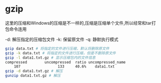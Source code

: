 # gzip

这里的压缩和Windows的压缩是不一样的,压缩是压缩单个文件,所以经常和tar打包命令连用

-d: 解压指定的压缩包文件
-k: 保留原文件
-q: 静默执行模式

```bash
gzip data.txt # 将指定的文件进行压缩，默认将删除原文件
gzip -k data.txt # 将指定的文件进行压缩，但是不删除原文件
gzip -l data1.txt.gz # 显示压缩包内的文件信息
compressed        uncompressed  ratio uncompressed_name
    107                 133     40.6%    data1.txt
gzip -d data1.txt.gz # 解压
gunzip data1.txt.gz # 解压
```